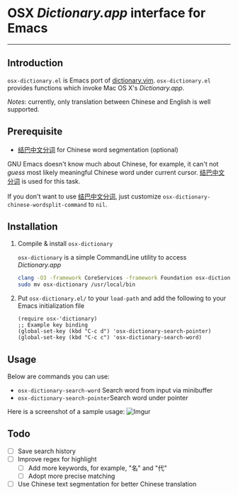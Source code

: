 # OSX *Dictionary.app* interface for Emacs
---

## Introduction
`osx-dictionary.el` is Emacs port of [dictionary.vim](https://github.com/itchyny/dictionary.vim). `osx-dictionary.el` provides functions which invoke Mac OS X's *Dictionary.app*.

_Notes_: currently, only translation between Chinese and English is well supported.

## Prerequisite
* [结巴中文分词](https://github.com/fxsjy/jieba) for Chinese word segmentation (optional)

GNU Emacs doesn't know much about Chinese, for example, it can't not *guess* most likely meaningful Chinese word under current cursor. [结巴中文分词](https://github.com/fxsjy/jieba) is used for this task.

If you don't want to use [结巴中文分词](https://github.com/fxsjy/jieba), just customize `osx-dictionary-chinese-wordsplit-command` to `nil`.

## Installation

1. Compile & install `osx-dictionary`

   `osx-dictionary` is a simple CommandLine utility to access *Dictionary.app*

   ```sh
   clang -O3 -framework CoreServices -framework Foundation osx-dictionary.m -o osx-dictionary
   sudo mv osx-dictionary /usr/local/bin
   ```

2. Put `osx-dictionary.el/` to your `load-path` and add the following to
   your Emacs initialization file

   ```emacs-lisp
   (require osx-'dictionary)
   ;; Example key binding
   (global-set-key (kbd "C-c d") 'osx-dictionary-search-pointer)
   (global-set-key (kbd "C-c c") 'osx-dictionary-search-word)
   ```

## Usage
Below are commands you can use:

* `osx-dictionary-search-word` Search word from input via minibuffer
* `osx-dictionary-search-pointer`Search word under pointer

Here is a screenshot of a sample usage:
![Imgur](http://i.imgur.com/BBg8ZHR.png)

## Todo
- [ ] Save search history
- [ ] Improve regex for highlight
  - [ ] Add more keywords, for example, "名" and "代"
  - [ ] Adopt more precise matching
- [ ] Use Chinese text segmentation for better Chinese translation

